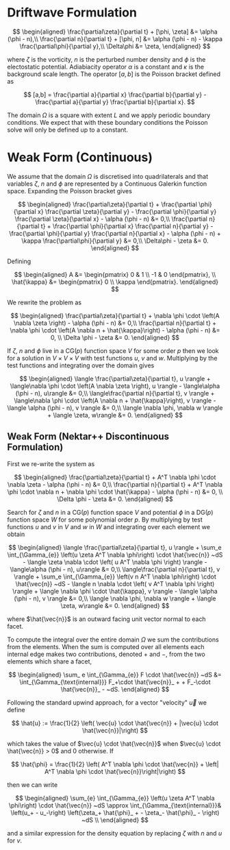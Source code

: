 # Driftwave Formulation

$$
\begin{aligned}
\frac{\partial\zeta}{\partial t} + [\phi, \zeta] &= \alpha (\phi - n),\\
\frac{\partial n}{\partial t} + [\phi, n] &= \alpha (\phi - n) - \kappa \frac{\partial\phi}{\partial y},\\
\Delta\phi &= \zeta,
\end{aligned}
$$

where $\zeta$ is the vorticity, $n$ is the perturbed number density and $\phi$ is the electostatic potential. Adiabiacity operator $\alpha$ is a constant and $\kappa$ is the background scale length.
The operator $[a,b]$ is the Poisson bracket defined as

$$
[a,b] = \frac{\partial a}{\partial x}
\frac{\partial b}{\partial y} - 
\frac{\partial a}{\partial y}
\frac{\partial b}{\partial x}.
$$

The domain $\Omega$ is a square with extent $L$ and we apply periodic boundary conditions.
We expect that with these boundary conditions the Poisson solve will only be defined up to a constant.

# Weak Form (Continuous)
We assume that the domain $\Omega$ is discretised into quadrilaterals and that variables $\zeta$, $n$ and $\phi$ are represented by a Continuous Galerkin function space. Expanding the Poisson bracket gives

$$
\begin{aligned}
\frac{\partial\zeta}{\partial t} + 
\frac{\partial \phi}{\partial x}
\frac{\partial \zeta}{\partial y} - 
\frac{\partial \phi}{\partial y}
\frac{\partial \zeta}{\partial x} -
\alpha (\phi - n) &= 0,\\
\frac{\partial n}{\partial t} + 
\frac{\partial \phi}{\partial x}
\frac{\partial n}{\partial y} - 
\frac{\partial \phi}{\partial y}
\frac{\partial n}{\partial x} - 
\alpha (\phi - n) + \kappa \frac{\partial\phi}{\partial y} &= 0,\\
\Delta\phi - \zeta &= 0.
\end{aligned}
$$

Defining

$$
\begin{aligned}
A &= \begin{pmatrix} 0 & 1 \\ -1 & 0 \end{pmatrix}, \\
\hat{\kappa} &= \begin{pmatrix} 0 \\ \kappa \end{pmatrix}.
\end{aligned}
$$

We rewrite the problem as

$$
\begin{aligned}
\frac{\partial\zeta}{\partial t} + 
\nabla \phi \cdot \left(A \nabla \zeta \right) - \alpha (\phi - n) &= 0,\\
\frac{\partial n}{\partial t} + 
\nabla \phi \cdot \left(A \nabla n + \hat{\kappa}\right) - \alpha (\phi - n) &= 0, \\
\Delta \phi - \zeta &= 0.
\end{aligned}
$$

If $\zeta$, $n$ and $\phi$ live in a CG($p$) function space $V$ for some order $p$ then we look for a solution in $V\times V \times V$ with test functions $u$, $v$ and $w$.
Multiplying by the test functions and integrating over the domain gives

$$
\begin{aligned}
 \langle \frac{\partial\zeta}{\partial t}, u \rangle + 
 \langle\nabla \phi \cdot \left(A \nabla \zeta \right), u \rangle - \langle\alpha (\phi - n), u\rangle &= 0,\\
 \langle\frac{\partial n}{\partial t}, v \rangle + 
 \langle\nabla \phi \cdot \left(A \nabla n + \hat{\kappa}\right), v \rangle - \langle \alpha (\phi - n), v \rangle &= 0,\\
 \langle \nabla \phi, \nabla w \rangle + \langle \zeta, w\rangle &= 0.
\end{aligned}
$$

## Weak Form (Nektar++ Discontinuous Formulation)
First we re-write the system as

$$
\begin{aligned}
\frac{\partial\zeta}{\partial t} + 
A^T \nabla \phi \cdot \nabla \zeta - \alpha (\phi - n) &= 0,\\
\frac{\partial n}{\partial t} + 
A^T \nabla \phi \cdot \nabla n + \nabla \phi \cdot \hat{\kappa} - \alpha (\phi - n) &= 0, \\
\Delta \phi - \zeta &= 0.
\end{aligned}
$$

Search for $\zeta$ and $n$ in a CG($p$) function space $V$ and potential $\phi$ in a DG($p$) function space $W$ for some polynomial order $p$.
By multiplying by test functions $u$ and $v$ in $V$ and $w$ in $W$ and integrating over each element we obtain

$$
\begin{aligned}
 \langle \frac{\partial\zeta}{\partial t}, u \rangle + 
 \sum_e \int_{\Gamma_{e}} \left(u \zeta A^T \nabla \phi\right) \cdot \hat{\vec{n}} ~dS - 
 \langle \zeta \nabla \cdot \left( u A^T \nabla \phi \right) \rangle - 
 \langle\alpha (\phi - n), u\rangle &= 0,\\
 \langle\frac{\partial n}{\partial t}, v \rangle + 
 \sum_e \int_{\Gamma_{e}} \left(v n A^T \nabla \phi\right) \cdot \hat{\vec{n}} ~dS - 
 \langle n \nabla \cdot \left( v A^T \nabla \phi \right) \rangle + 
 \langle \nabla \phi \cdot \hat{\kappa}, v \rangle - \langle \alpha (\phi - n), v \rangle &= 0,\\
 \langle \nabla \phi, \nabla w \rangle + \langle \zeta, w\rangle &= 0.
\end{aligned}
$$

where $\hat{\vec{n}}$ is an outward facing unit vector normal to each facet.

To compute the integral over the entire domain $\Omega$ we sum the contributions from the elements.
When the sum is computed over all elements each internal edge makes two contributions, denoted $+$ and $-$, from the two elements which share a facet,

$$
\begin{aligned}
\sum_ e \int_{\Gamma_{e}} F \cdot \hat{\vec{n}} ~dS &= 
\int_{\Gamma_{\text{internal}}} F_+\cdot \hat{\vec{n}}_ + + F_-\cdot \hat{\vec{n}}_ - ~dS.
\end{aligned}
$$

Following the standard upwind approach, for a vector "velocity" $\vec{u}$ we define

$$
    \hat{u} := \frac{1}{2} \left( \vec{u} \cdot \hat{\vec{n}} + |\vec{u} \cdot \hat{\vec{n}}|\right)
$$

which takes the value of $\vec{u} \cdot \hat{\vec{n}}$ when $\vec{u} \cdot \hat{\vec{n}} > 0$ and 0 otherwise.
If

$$
\hat{\phi} = \frac{1}{2} \left( A^T \nabla \phi \cdot \hat{\vec{n}} + \left| A^T \nabla \phi \cdot \hat{\vec{n}}\right|\right)
$$

then we can write

$$
\begin{aligned}
\sum_{e} \int_{\Gamma_{e}} \left(u \zeta A^T \nabla \phi\right) \cdot \hat{\vec{n}} ~dS \approx
\int_{\Gamma_{\text{internal}}}&
\left(u_+ - u_-\right) \left(\zeta_+ \hat{\phi}_ + - \zeta_- \hat{\phi}_ - \right) ~dS
\\
\end{aligned}
$$

and a similar expression for the density equation by replacing $\zeta$ with $n$ and $u$ for $v$.

